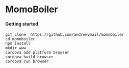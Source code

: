 # MomoBoiler



#### Getting started

```
git clone  https://github.com/andrewvmail/momoboiler 
cd momoboiler
npm install
mkdir www
cordova add platform browser
cordova build browser
cordova run browser
```  